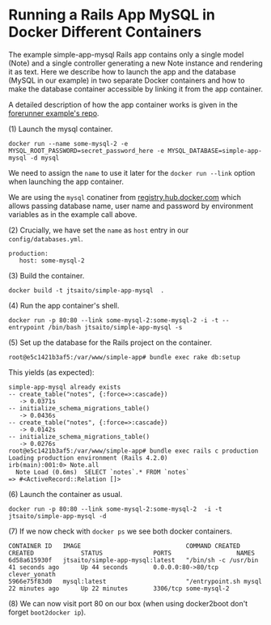 Running a Rails App MySQL in Docker Different Containers
========================================================

The example simple-app-mysql Rails app contains only a single model
(Note) and a single controller generating a new Note instance and rendering
it as text. Here we describe how to launch the app and the database
(MySQL in our example) in two separate Docker containers and how to
make the database container accessible by linking it from the app container.

A detailed description of how the app container works is given in the
[forerunner example's repo](https://github.com/jtsaito/simple-app).

(1) Launch the mysql container.

```
docker run --name some-mysql-2 -e MYSQL_ROOT_PASSWORD=secret_password_here -e MYSQL_DATABASE=simple-app-mysql -d mysql
```

We need to assign the `name` to use it later for the `docker run --link` option when launching the app container.

We are using the `mysql` conatiner from [registry.hub.docker.com](https://registry.hub.docker.com/_/mysql/) which allows passing database name, user name and password by environment variables as in the example call above.

(2) Crucially, we have set the `name` as `host` entry in our `config/databases.yml`.

```
production:
   host: some-mysql-2
```

(3) Build the container.

```
docker build -t jtsaito/simple-app-mysql  .
```

(4) Run the app container's shell.
```
docker run -p 80:80 --link some-mysql-2:some-mysql-2 -i -t --entrypoint /bin/bash jtsaito/simple-app-mysql -s
```

(5) Set up the database for the Rails project on the container.

```
root@e5c1421b3af5:/var/www/simple-app# bundle exec rake db:setup
```

This yields (as expected):

```
simple-app-mysql already exists
-- create_table("notes", {:force=>:cascade})
   -> 0.0371s
-- initialize_schema_migrations_table()
   -> 0.0436s
-- create_table("notes", {:force=>:cascade})
   -> 0.0142s
-- initialize_schema_migrations_table()
   -> 0.0276s
root@e5c1421b3af5:/var/www/simple-app# bundle exec rails c production
Loading production environment (Rails 4.2.0)
irb(main):001:0> Note.all
  Note Load (0.6ms)  SELECT `notes`.* FROM `notes`
=> #<ActiveRecord::Relation []>
```

(6) Launch the container as usual.

```
docker run -p 80:80 --link some-mysql-2:some-mysql-2  -i -t jtsaito/simple-app-mysql -d
```

(7) If we now check with `docker ps` we see both docker containers.

```
CONTAINER ID   IMAGE                             COMMAND CREATED        CREATED             STATUS              PORTS                  NAMES
6d58a615930f   jtsaito/simple-app-mysql:latest   "/bin/sh -c /usr/bin   41 seconds ago      Up 44 seconds       0.0.0.0:80->80/tcp     clever_yonath
5966e75f83d0   mysql:latest                      "/entrypoint.sh mysql  22 minutes ago      Up 22 minutes       3306/tcp some-mysql-2
```

(8) We can now  visit port 80 on our box (when using docker2boot don't forget `boot2docker ip`).
